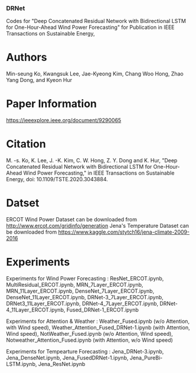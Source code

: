 ### DRNet
Codes for "Deep Concatenated Residual Network with Bidirectional LSTM for One-Hour-Ahead Wind Power Forecasting"  for Publication in IEEE Transactions on Sustainable Energy, 

# Authors
Min-seung Ko, Kwangsuk Lee, Jae-Kyeong Kim, Chang Woo Hong, Zhao Yang Dong, and Kyeon Hur
# Paper Information
https://ieeexplore.ieee.org/document/9290065
# Citation
M. -s. Ko, K. Lee, J. -K. Kim, C. W. Hong, Z. Y. Dong and K. Hur, "Deep Concatenated Residual Network with Bidirectional LSTM for One-Hour-Ahead Wind Power Forecasting," in IEEE Transactions on Sustainable Energy, doi: 10.1109/TSTE.2020.3043884.

# Datset
ERCOT Wind Power Dataset can be downloaded from http://www.ercot.com/gridinfo/generation
Jena's Temperature Dataset can be downloaded from https://www.kaggle.com/stytch16/jena-climate-2009-2016

# Experiments
Experiments for Wind Power Forecasting : ResNet_ERCOT.ipynb, MultiResidual_ERCOT.ipynb, MRN_7Layer_ERCOT.ipynb, MRN_11Layer_ERCOT.ipynb,  DenseNet_7Layer_ERCOT.ipynb, DenseNet_11Layer_ERCOT.ipynb, DRNet-3_7Layer_ERCOT.ipynb, DRNet3_11Layer_ERCOT.ipynb, DRNet-4_7Layer_ERCOT.ipynb, DRNet-4_11Layer_ERCOT.ipynb, Fused_DRNet-1_ERCOT.ipynb

Experiments for Attention & Weather : Weather_Fused.ipynb (w/o Attention, with Wind speed),  Weather_Attention_Fused_DRNet-1.ipynb (with Attention, Wind speed),  NotWeather_Fused.ipynb (w/o Attention, Wind speed),  Notweather_Attention_Fused.ipynb (with Attention, w/o Wind speed)

Experiments for Tempearture Forecasting : Jena_DRNet-3.ipynb, Jena_DenseNet.ipynb, Jena_FusedDRNet-1.ipynb, Jena_PureBi-LSTM.ipynb, Jena_ResNet.ipynb
